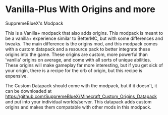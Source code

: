 # Vanilla-Plus With Origins and more
 SuppremeBlueX's Modpack

This is a Vanilla+ modpack that also adds origins. This modpack is meant to be a vanilla+ experience similar to BetterMC, but with some differences and tweaks. The main difference is the origins mod, and this modpack comes with a custom datapack and a resource pack to better integrate these origins into the game. These origins are custom, more powerful than 'vanilla' origins on average, and come with all sorts of unique abilities. These origins will make gameplay far more interesting, but if you get sick of your origin, there is a recipe for the orb of origin, but this recipe is expensive.

The Custom Datapack should come with the modpack, but if it doesn't, it can be downloaded at https://github.com/SuppremeBlueX/Minecraft_Custom_Origins_Datapack and put into your individual worlds/server. This datapack adds custom origins and makes them compatable with other mods in this modpack.
